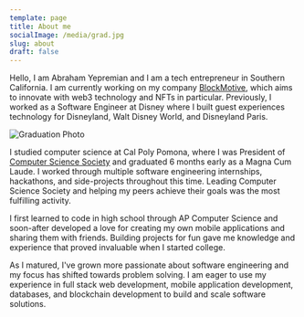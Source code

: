 ```yaml
---
template: page
title: About me
socialImage: /media/grad.jpg
slug: about
draft: false
---
```

Hello, I am Abraham Yepremian and I am a tech entrepreneur in Southern California. I am currently working on my company [BlockMotive](https://blockmotive.com/), which aims to innovate with web3 technology and NFTs in particular.  Previously, I worked as a Software Engineer at Disney where I built guest experiences technology for Disneyland, Walt Disney World, and Disneyland Paris.

![Graduation Photo](/media/grad.jpg)

I studied computer science at Cal Poly Pomona, where I was President of [Computer Science Society](https://cppcss.club) and graduated 6 months early as a Magna Cum Laude. I worked through multiple software engineering internships, hackathons, and side-projects throughout this time. Leading Computer Science Society and helping my peers achieve their goals was the most fulfilling activity.

I first learned to code in high school through AP Computer Science and soon-after developed a love for creating my own mobile applications and sharing them with friends. Building projects for fun gave me knowledge and experience that proved invaluable when I started college.

As I matured, I've grown more passionate about software engineering and my focus has shifted towards problem solving. I am eager to use my experience in full stack web development, mobile application development, databases, and blockchain development to build and scale software solutions.